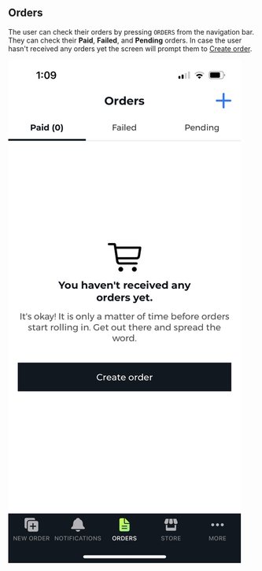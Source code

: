 ## Orders

The user can check their orders by pressing `ORDERS` from the navigation bar. They can check their **Paid**, **Failed**, and **Pending** orders. In case the user hasn't received any orders yet the screen will prompt them to [Create order](./create-order.md).

![Orders Screen](./images/screenshots/orders/01.jpg?raw=true "Orders")